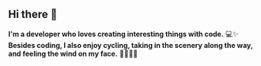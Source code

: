 ## Hi there 👋
**I'm a developer who loves creating interesting things with code.** 💻✨  
**Besides coding, I also enjoy cycling, taking in the scenery along the way, and feeling the wind on my face.** 🚴‍♂️🌿💨
<!--
**yunfan24/yunfan24** is a ✨ _special_ ✨ repository because its `README.md` (this file) appears on your GitHub profile.

Here are some ideas to get you started:

- 🔭 I’m currently working on ...
- 🌱 I’m currently learning ...
- 👯 I’m looking to collaborate on ...
- 🤔 I’m looking for help with ...
- 💬 Ask me about ...
- 📫 How to reach me: ...
- 😄 Pronouns: ...
- ⚡ Fun fact: ...
-->
